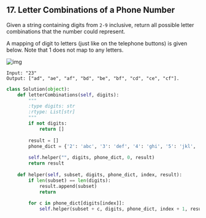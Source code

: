 ## 17. Letter Combinations of a Phone Number

Given a string containing digits from `2-9` inclusive, return all possible letter combinations that the number could represent.

A mapping of digit to letters (just like on the telephone buttons) is given below. Note that 1 does not map to any letters.

![img](https://upload.wikimedia.org/wikipedia/commons/thumb/7/73/Telephone-keypad2.svg/200px-Telephone-keypad2.svg.png)

```
Input: "23"
Output: ["ad", "ae", "af", "bd", "be", "bf", "cd", "ce", "cf"].
```

```python
class Solution(object):
    def letterCombinations(self, digits):
        """
        :type digits: str
        :rtype: List[str]
        """
        if not digits:
            return []
            
        result = []
        phone_dict = {'2': 'abc', '3': 'def', '4': 'ghi', '5': 'jkl', '6': 'mno', '7': 'pqrs', '8': 'tuv', '9': 'wxyz'}
        
        self.helper("", digits, phone_dict, 0, result)
        return result
    
    def helper(self, subset, digits, phone_dict, index, result):
        if len(subset) == len(digits):
            result.append(subset)
            return
        
        for c in phone_dict[digits[index]]:
            self.helper(subset + c, digits, phone_dict, index + 1, result)
```

